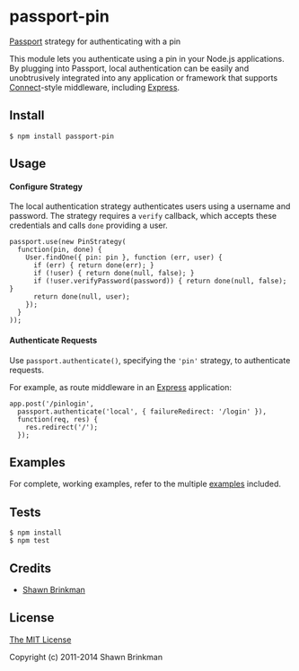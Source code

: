 # passport-pin



[Passport](http://passportjs.org/) strategy for authenticating with a pin

This module lets you authenticate using a pin in your Node.js
applications.  By plugging into Passport, local authentication can be easily and
unobtrusively integrated into any application or framework that supports
[Connect](http://www.senchalabs.org/connect/)-style middleware, including
[Express](http://expressjs.com/).

## Install

    $ npm install passport-pin

## Usage

#### Configure Strategy

The local authentication strategy authenticates users using a username and
password.  The strategy requires a `verify` callback, which accepts these
credentials and calls `done` providing a user.

    passport.use(new PinStrategy(
      function(pin, done) {
        User.findOne({ pin: pin }, function (err, user) {
          if (err) { return done(err); }
          if (!user) { return done(null, false); }
          if (!user.verifyPassword(password)) { return done(null, false); }
          return done(null, user);
        });
      }
    ));

#### Authenticate Requests

Use `passport.authenticate()`, specifying the `'pin'` strategy, to
authenticate requests.

For example, as route middleware in an [Express](http://expressjs.com/)
application:

    app.post('/pinlogin', 
      passport.authenticate('local', { failureRedirect: '/login' }),
      function(req, res) {
        res.redirect('/');
      });

## Examples

For complete, working examples, refer to the multiple [examples](https://github.com/jaredhanson/passport-local/tree/master/examples) included.

## Tests

    $ npm install
    $ npm test

## Credits

  - [Shawn Brinkman](http://github.com/shawnb457)

## License

[The MIT License](http://opensource.org/licenses/MIT)

Copyright (c) 2011-2014 Shawn Brinkman 
